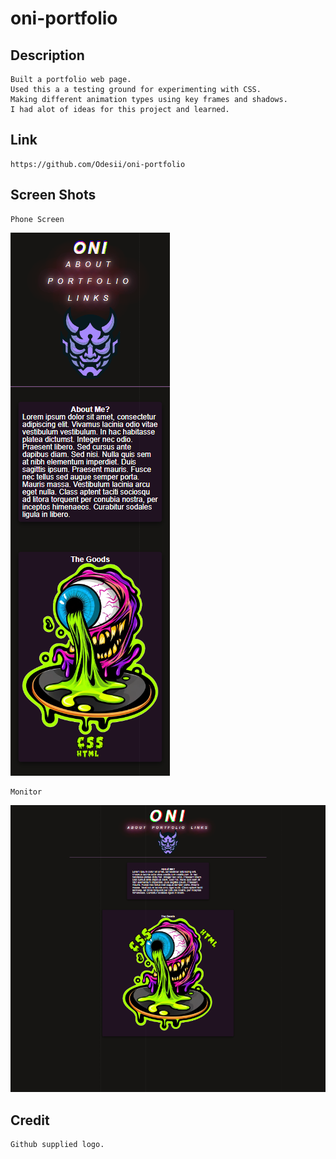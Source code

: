 # oni-portfolio

## Description

    Built a portfolio web page.
    Used this a a testing ground for experimenting with CSS.
    Making different animation types using key frames and shadows. 
    I had alot of ideas for this project and learned.


##  Link
    https://github.com/Odesii/oni-portfolio

## Screen Shots
    Phone Screen
![Sub 600px Phone Screen](./assets/images/Screenshots/sub600px.png)


    Monitor
![1920x1080px Big Screen](./assets/images/Screenshots/1920x1080.png)

## Credit

    Github supplied logo.

